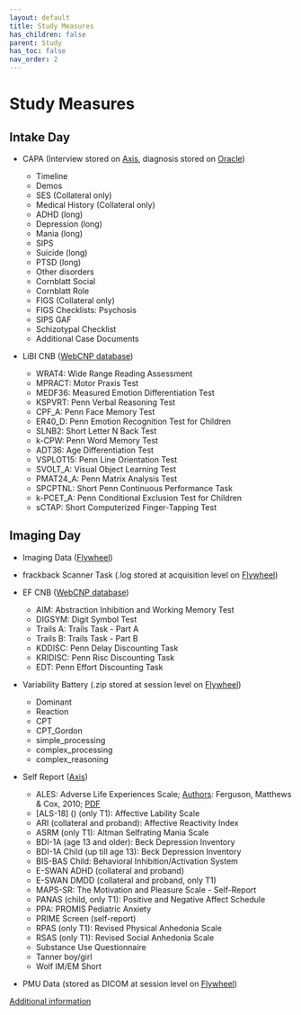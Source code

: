 ```yaml
---
layout: default
title: Study Measures
has_children: false
parent: Study
has_toc: false
nav_order: 2
---
```


# Study Measures
## Intake Day
-  CAPA (Interview  stored on [Axis](https://axis.med.upenn.edu/), diagnosis stored on [Oracle](https://bbldm.pmacs.upenn.edu/))
    - Timeline
    - Demos
    - SES (Collateral only)
    - Medical History (Collateral only)
    - ADHD (long)
    - Depression (long)
    - Mania (long)
    - SIPS
    - Suicide (long)
    - PTSD (long)
    - Other disorders 
    - Cornblatt Social 
    - Cornblatt Role 
    - FIGS (Collateral only)
    - FIGS Checklists: Psychosis
    - SIPS GAF
    - Schizotypal Checklist
    - Additional Case Documents

- LiBI CNB ([WebCNP database](https://webcnp.med.upenn.edu/))
    - WRAT4: Wide Range Reading Assessment
    - MPRACT: Motor Praxis Test
    - MEDF36: Measured Emotion Differentiation Test
    - KSPVRT: Penn Verbal Reasoning Test
    - CPF_A: Penn Face Memory Test
    - ER40_D: Penn Emotion Recognition Test for Children 
    - SLNB2: Short Letter N Back Test
    - k-CPW: Penn Word Memory Test
    - ADT36: Age Differentiation Test
    - VSPLOT15: Penn Line Orientation Test
    - SVOLT_A: Visual Object Learning Test
    - PMAT24_A: Penn Matrix Analysis Test
    - SPCPTNL: Short Penn Continuous Performance Task
    - k-PCET_A: Penn Conditional Exclusion Test for Children
    - sCTAP: Short Computerized Finger-Tapping Test

## Imaging Day
- Imaging Data ([Flywheel](https://upenn.flywheel.io/#/projects))
- frackback Scanner Task (.log stored at acquisition level on [Flywheel](https://upenn.flywheel.io/#/projects))
- EF CNB ([WebCNP database](https://webcnp.med.upenn.edu/))
    - AIM: Abstraction Inhibition and Working Memory Test
    - DIGSYM: Digit Symbol Test
    - Trails A: Trails Task - Part A
    - Trails B: Trails Task - Part B 
    - KDDISC: Penn Delay Discounting Task
    - KRIDISC: Penn Risc Discounting Task 
    - EDT: Penn Effort Discounting Task 

- Variability Battery (.zip stored at session level on [Flywheel](https://upenn.flywheel.io/#/projects))
    - Dominant
    - Reaction
    - CPT
    - CPT_Gordon
    - simple_processing 
    - complex_processing
    - complex_reasoning
- Self Report ([Axis](https://axis.med.upenn.edu/))
    - ALES: Adverse Life Experiences Scale; [Authors](https://www.researchgate.net/publication/229728584_The_Appraisal_of_Life_Events_ALE_Scale_Reliability_and_validity): Ferguson, Matthews & Cox, 2010;  [PDF](/executivefunction/assets/selfReports/ALES2_CommonSelfReportScalesCo.pdf)
    - [ALS-18] () (only T1): Affective Lability Scale
    - ARI (collateral and proband): Affective Reactivity Index
    - ASRM (only T1): Altman Selfrating Mania Scale 
    - BDI-1A (age 13 and older): Beck Depression Inventory
    - BDI-1A Child (up till age 13): Beck Depression Inventory
    - BIS-BAS Child: Behavioral Inhibition/Activation System 
    - E-SWAN ADHD (collateral and proband)
    - E-SWAN DMDD (collateral and proband, only T1)
    - MAPS-SR: The Motivation and Pleasure Scale - Self-Report
    - PANAS (child, only T1): Positive and Negative Affect Schedule
    - PPA: PROMIS Pediatric Anxiety 
    - PRIME Screen (self-report)
    - RPAS (only T1): Revised Physical Anhedonia Scale
    - RSAS (only T1): Revised Social Anhedonia Scale
    - Substance Use Questionnaire
    - Tanner boy/girl 
    - Wolf IM/EM Short
    
- PMU Data (stored as DICOM at session level on [Flywheel](https://upenn.flywheel.io/#/projects))

[Additional information](https://docs.google.com/spreadsheets/d/1DYNd1Qj7Q0s9rEqe1_ezLQwNYcPN44cORnge3UAhqF0/edit#gid=0)


